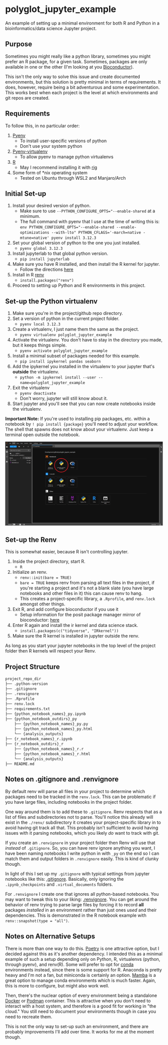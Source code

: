 # polyglot_jupyter_example
An example of setting up a minimal environment for both R and Python in a 
bioinformatics/data science Jupyter project.

## Purpose

Sometimes you might really like a python library, sometimes you might prefer
an R package, for a given task. Sometimes, packages are only available in one
or the other (I'm looking at you [Bioconductor](https://bioconductor.org/)).

This isn't the only way to solve this issue and create documented environments,
but this solution is pretty minimal in terms of requirements. It does, however,
require being a bit adventurous and some experimentation. This works best when
each project is the level at which environments and git repos are created.

## Requirements

To follow this, in no particular order:

1. [Pyenv](https://github.com/pyenv/pyenv)
   - To install user-specific versions of python
   - Don't use your system python
2. [Pyenv-virtualenv](https://github.com/pyenv/pyenv-virtualenv)
   - To allow pyenv to manage python virtualenvs
3. [R](https://www.r-project.org/)
   - May I recommend installing it with [rig](https://github.com/r-lib/rig)
4. Some form of *nix operating system
   - Tested on Ubuntu through WSL2 and Manjaro/Arch

## Initial Set-up

1. Install your desired version of python.
   - Make sure to use `--PYTHON_CONFIGURE_OPTS="--enable-shared` at a minimum.
   - The full command with pyenv that I use at the time of writing this is:
    `env PYTHON_CONFIGURE_OPTS="--enable-shared --enable-optimizations --with-lto" PYTHON_CFLAGS='-march=native -mtune=native' pyenv install 3.12.3`
2. Set your global version of python to the one you just installed.
   - `pyenv global 3.12.3`
3. Install jupyterlab to that global python version.
   - `pip install jupyterlab`
4. Make sure you have R installed, and then install the R kernel for jupyter.
   - Follow the directions [here](https://irkernel.github.io/installation/)
5. Install in R [renv](https://rstudio.github.io/renv/index.html)
   - `install.packages("renv")`
6. Proceed to setting up Python and R environments in this project.

## Set-up the Python virtualenv

1. Make sure you're in the project/github repo directory.
2. Set a version of python in the current project folder.
   - `pyenv local 3.12.3`
3. Create a virtualenv, I just name them the same as the project.
   - `pyenv virtualenv polyglot_jupyter_example`
4. Activate the virtualenv. You don't have to stay in the directory you made, but it keeps things simple.
   - `pyenv activate polyglot_jupyter_example`
5. Install a minimal subset of packages needed for this example.
   - `pip install ipykernel pandas seaborn`
6. Add the ipykernel you installed in the virtualenv to your jupyter that's **outside** the virtualenv.
   - `python -m ipykernel install --user --name=polyglot_jupyter_example`
7. Exit the virtualenv
   - `pyenv deactivate`
   - Don't worry, jupyter will still know about it.
8. Start jupyter and you'll see that you can now create notebooks inside the virtualenv.

**Important Note:** If you're used to installing pip packages, etc. within a
notebook by `! pip install {package}` you'll need to adjust your workflow. The
shell that spawns does not know about your virtualenv. Just keep a terminal
open outside the notebook.

![Great Success!](images/python_env_jupyter.png)

## Set-up the Renv

This is somewhat easier, because R isn't controlling jupyter.

1. Inside the project directory, start R.
   - `R`
2. Initialize an renv.
   - `renv::init(bare = TRUE)`
   - `bare = TRUE` keeps renv from parsing all text files in the project, if you're starting a
     project and it's not a blank slate (you have large notebooks and other files in it) this can cause renv to hang.
   - This creates a project-specific library, a `.Rprofile`, and `renv.lock` amongst other things.
3. Exit R, and add configure bioconductor if you use it
   - Setup information for the posit package manager mirror of bioconductor: [here](https://packagemanager.posit.co/client/#/repos/bioconductor/setup)
4. Enter R again and install the ir kernel and data science stack.
   - `install.packages(c("tidyverse", "IRkernel"))`
5. Make sure the R kernel is installed in jupyter outside the renv.

As long as you start your jupyter notebooks in the top level of the project folder then R kernels
will respect your Renv.

## Project Structure

```
project_repo_dir
├── .python-version
├── .gitignore
├── .renvignore
├── .Rprofile
├── renv.lock
├── requirements.txt
├── {python_notebook_names}_py.ipynb
├── {python_notebook_outdirs}_py
    ├── {python_notebook_names}_py.py
    ├── {python_notebook_names}_py.html
    └── {analysis_outputs}
├── {r_notebook_names}_r.ipynb
├── {r_notebook_outdirs}_r
    ├── {python_notebook_names}_r.r
    ├── {python_notebook_names}_r.html
    └── {analysis_outputs}
├── README.md
```

## Notes on .gitignore and .renvignore

By default renv will parse all files in your project to determine which
packages need to be tracked in the `renv.lock`. This can be problematic if you
have large files, including notebooks in the project folder.

One way around them is to add these to `.gitignore`. Renv respects that as a list
of files and subdirectories not to parse. You'll notice this already will exist
in the `./renv/` subdirectory it creates your project-specific library in to
avoid having git track all that. This probably isn't sufficient to avoid having
issues with it parsing notebooks, which you likely *do* want to track with git.

If you create an `.renvignore` in your project folder then Renv will use that
*instead* of `.gitignore`. So, you can have renv ignore anything you want, I
have been naming notebooks I write python in with `_py` on the end so I can
match them and output folders in `.renvignore` easily. This is kind of clunky
though.

In light of this I set up my `.gitignore` with typical settings from jupyter
notebooks like this: [.gitignore](.gitignore). Basically, only ignoring the
`.ipynb_checkpoints` and `.virtual_documents` folders.

For `.renvignore` I create one that ignores all python-based notebooks. You may
want to tweak this to your liking: [.renvignore](.renvignore). You can get
around the behavior of renv trying to parse large files by forcing it to record
**all** packages *installed* in an environment rather than just ones *used* and
their dependencies. This is demonstrated in the R notebook example with
`renv::snapshot(type = "all")`.

## Notes on Alternative Setups

There is more than one way to do this. [Poetry](https://python-poetry.org/) is
one attractive option, but I decided against this as it's another dependency. I
intended this as a minimal example of such a setup depending only on Python, R,
virtualenvs (python, through pyenv), and renv(R). Some will prefer to opt for
[conda](https://conda.io) environments instead, since there is some support for
R. Anaconda is pretty heavy and I'm not a fan, but miniconda is certainly an
option. [Mamba](https://github.com/mamba-org/mamba) is a great option to manage
conda environments which is much faster. Again, this is more to configure, but
might also work well.

Then, there's the nuclear option of every environment being a standalone
[Docker](https://www.docker.com/) or [Podman](https://podman.io/) container.
This is attractive when you don't need to interact with a host system, and
therefore is a good fit for working in "the cloud." You still need to document
your environments though in case you need to recreate them.

This is not the only way to set-up such an environment, and there are probably
improvements I'll add over time. It works for me at the moment though.